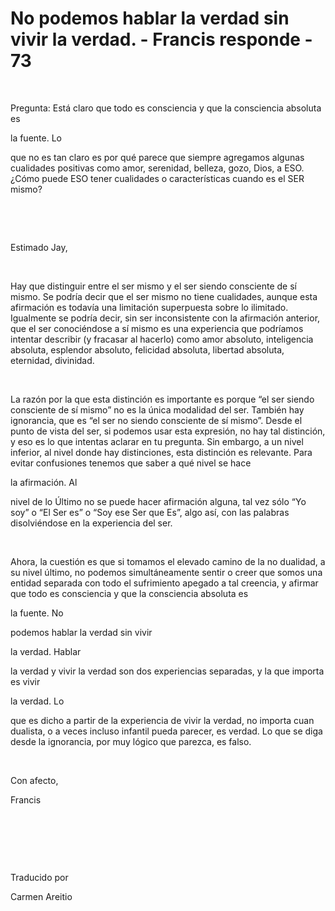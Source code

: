 # No podemos hablar la verdad sin vivir la verdad. - Francis responde - 73



&nbsp;





Pregunta: Est&aacute; claro que todo es consciencia y que la consciencia absoluta es 





la fuente. Lo





 que no es tan claro es por qu&eacute; parece que siempre agregamos algunas cualidades positivas como amor, serenidad, belleza, gozo, Dios, a ESO. &iquest;C&oacute;mo puede ESO tener cualidades o caracter&iacute;sticas cuando es el SER mismo?






&nbsp;







&nbsp;






Estimado Jay,






&nbsp;






Hay que distinguir entre el ser mismo y el ser siendo consciente de s&iacute; mismo. Se podr&iacute;a decir que el ser mismo no tiene cualidades, aunque esta afirmaci&oacute;n es todav&iacute;a una limitaci&oacute;n superpuesta sobre lo ilimitado. Igualmente se podr&iacute;a decir, sin ser inconsistente con la afirmaci&oacute;n anterior, que el ser conoci&eacute;ndose a s&iacute; mismo es una experiencia que podr&iacute;amos intentar describir (y fracasar al hacerlo) como amor absoluto, inteligencia absoluta, esplendor absoluto, felicidad absoluta, libertad absoluta, eternidad, divinidad.






&nbsp;






La raz&oacute;n por la que esta distinci&oacute;n es importante es porque &ldquo;el ser siendo consciente de s&iacute; mismo&rdquo; no es la &uacute;nica modalidad del ser. Tambi&eacute;n hay ignorancia, que es &ldquo;el ser no siendo consciente de s&iacute; mismo&rdquo;. Desde el punto de vista del ser, si podemos usar esta expresi&oacute;n, no hay tal distinci&oacute;n, y eso es lo que intentas aclarar en tu pregunta. Sin embargo, a un nivel inferior, al nivel donde hay distinciones, esta distinci&oacute;n es relevante. Para evitar confusiones tenemos que saber a qu&eacute; nivel se hace 





la afirmaci&oacute;n. Al





 nivel de lo &Uacute;ltimo no se puede hacer afirmaci&oacute;n alguna, tal vez s&oacute;lo &ldquo;Yo soy&rdquo; o &ldquo;El Ser es&rdquo; o &ldquo;Soy ese Ser que Es&rdquo;, algo as&iacute;, con las palabras disolvi&eacute;ndose en la experiencia del ser.






&nbsp;






Ahora, la cuesti&oacute;n es que si tomamos el elevado camino de la no dualidad, a su nivel &uacute;ltimo, no podemos simult&aacute;neamente sentir o creer que somos una entidad separada con todo el sufrimiento apegado a tal creencia, y afirmar que todo es consciencia y que la consciencia absoluta es 





la fuente. No




 podemos hablar la verdad sin vivir 




la verdad. Hablar




 la verdad y vivir la verdad son dos experiencias separadas, y la que importa es vivir 




la verdad. Lo





 que es dicho a partir de la experiencia de vivir la verdad, no importa cuan dualista, o a veces incluso infantil pueda parecer, es verdad. Lo que se diga desde la ignorancia, por muy l&oacute;gico que parezca, es falso.






&nbsp;






Con afecto, 





Francis






&nbsp;







&nbsp;







&nbsp;






Traducido por 






Carmen Areitio









